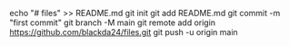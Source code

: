 echo "# files" >> README.md
git init
git add README.md
git commit -m "first commit"
git branch -M main
git remote add origin https://github.com/blackda24/files.git
git push -u origin main
